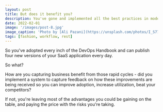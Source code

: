 ```yaml
---
layout: post
title: But does it benefit you?
description: You've gone and implemented all the best practices in modern software development but.. will it help?
date: 2022-02-01
image: '/images/post-8.jpg'
image_caption: 'Photo by [Ali Pazani](https://unsplash.com/photos/I_S774RnI3g) on [Unsplash](https://unsplash.com/)'
tags: [fashion, workflow, rest]
---
```


So you've adopted every inch of the DevOps Handbook and can publish four new versions of your SaaS application every day.

So what?

How are you capturing business benefit from those rapid cycles - did you implement a system to capture feedback on
how these improvements are being received so you can improve adoption, increase utilization, beat your competitors?

If not, you're leaving most of the advantages you could be gaining on the table, and paying the price with the
risks you're taking.